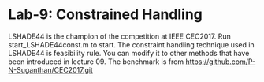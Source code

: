 # Lab-9: Constrained Handling
LSHADE44 is the  champion of the competition at IEEE CEC2017.
Run start_LSHADE44const.m to start.
The constraint handling technique used in LSHADE44 is feasibility rule. You can modify it to other methods that have been introduced in lecture 09.
The benchmark is from https://github.com/P-N-Suganthan/CEC2017.git
